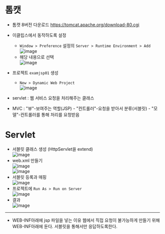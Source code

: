 # 톰캣
- 톰캣 8버전 다운로드
https://tomcat.apache.org/download-80.cgi
- 이클립스에서 동작하도록 설정
  - `Window > Preference` 설정의 `Server > Runtime Environment > Add`  
    ![image](https://user-images.githubusercontent.com/79209568/122705064-eccdd200-d28f-11eb-95ab-bace11cc528e.png)
  - 해당 내용으로 선택  
    ![image](https://user-images.githubusercontent.com/79209568/122705555-f60b6e80-d290-11eb-9174-002cfde98e99.png)
- 프로젝트 `examjsp01` 생성 
  - `New > Dynamic Web Project`  
    ![image](https://user-images.githubusercontent.com/79209568/122705645-1dfad200-d291-11eb-9bfd-c937e56313e2.png)

- servlet : 웹 서비스 요청을 처리해주는 클래스
- MVC : "뷰"-보여주는 역할(JSP) - "컨트롤러"-요청을 받아서 분류(서블릿) - "모델"-컨트롤러를 통해 처리를 요청받음

# Servlet
- 서블릿 클래스 생성 (HttpServlet을 extend)  
  ![image](https://user-images.githubusercontent.com/79209568/123097109-c0ba7880-d46a-11eb-8702-551130cbce03.png)
- web.xml 만들기  
  ![image](https://user-images.githubusercontent.com/79209568/122710257-e1cc6f00-d29a-11eb-997a-8973b3ddac38.png)\
  ![image](https://user-images.githubusercontent.com/79209568/122710262-e729b980-d29a-11eb-9ea7-5cf1f8d18cb2.png)
- 서블릿 등록과 매핑  
  ![image](https://user-images.githubusercontent.com/79209568/122710301-f3ae1200-d29a-11eb-87f2-5f92e8305bfe.png)
- 프로젝트에 `Run As > Run on Server`  
  ![image](https://user-images.githubusercontent.com/79209568/122710393-1d673900-d29b-11eb-87c1-d3ce7b84ee9e.png)
- 결과  
  ![image](https://user-images.githubusercontent.com/79209568/122710418-28ba6480-d29b-11eb-8f52-6fc3f136154a.png)

----------
- WEB-INF아래에 jsp 파일을 넣는 이유
웹에서 직접 요청이 불가능하게 만들기 위해 WEB-INF아래에 둔다. 서블릿을 통해서만 응답하도록한다.
